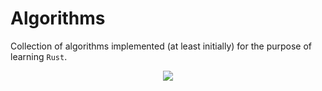 # Algorithms
Collection of algorithms implemented (at least initially) for the purpose of learning `Rust`.
<p align="center">
  <img src="https://raw.githubusercontent.com/rust-lang/rust-artwork/master/logo/rust-logo-256x256.png"/>
</p>
